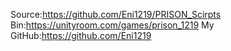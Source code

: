 Source:https://github.com/Eni1219/PRISON_Scirpts
Bin:https://unityroom.com/games/prison_1219
My GitHub:https://github.com/Eni1219
